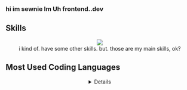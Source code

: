### hi im sewnie Im Uh frontend..dev

## Skills

<center>
 <p align="center">
  <a href="https://skillicons.dev/" target="_blank">
    <img
      src="https://skillicons.dev/icons?i=github,html,css,js,vscode,lua,cpp&theme=dark"
    />
  </a>
  <br>   i kind of. have some other skills. but. those are my main skills, ok?
</p>
 </center>
 
 ## Most Used Coding Languages
 
 <center>
  <details>
  <a href="#">![Top Langs](https://github-readme-stats.vercel.app/api/top-langs/?username=yiseoxpzuapa&layout=compact&theme=blueberry&count_private=true&hide_border=true)</a>
  </details>
 </center>

